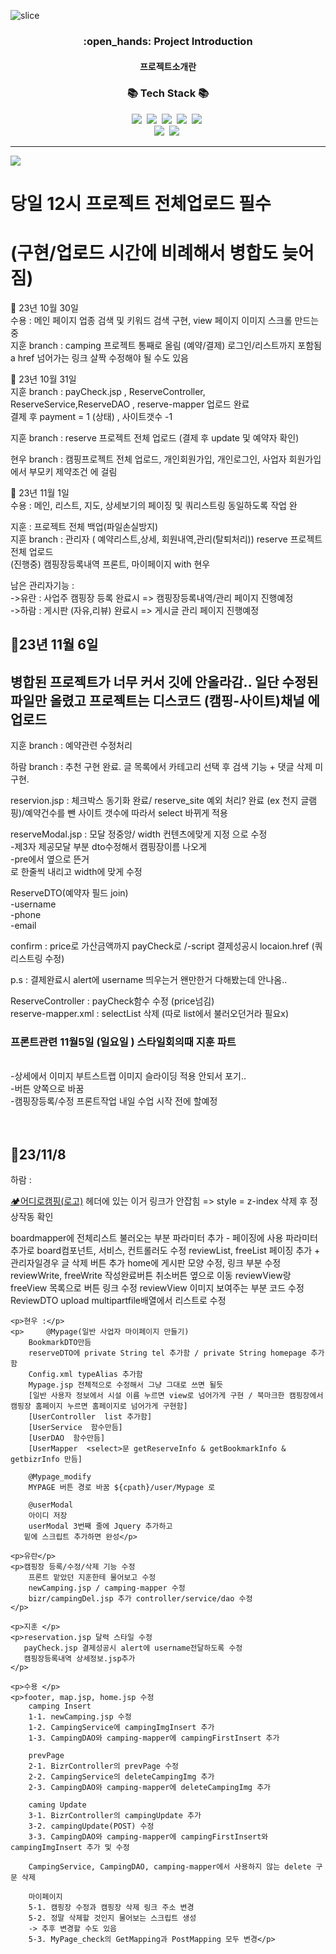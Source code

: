 ![slice](https://capsule-render.vercel.app/api?type=slice&color=auto&height=200&text=CAMPING🏕️&fontAlign=70&rotate=13&fontAlignY=25&desc=seulzzang's%20GitHub&descAlign=70.&descAlignY=44)


<div align=center>
  <h3>:open_hands: Project Introduction</h3>
  <h4>프로젝트소개란</h4>
</div>

<h3 align="center">📚 Tech Stack 📚</h3>
<p align="center">
  <img src="https://img.shields.io/badge/Eclipse-2C2255?style=flat-square&logo=eclipseide&logoColor=white"/>&nbsp 
  <img src="https://img.shields.io/badge/Oracle-F80000?style=flat-square&logo=oracle&logoColor=white"/>&nbsp
  <img src="https://img.shields.io/badge/Tomcat-F8DC75?style=flat-square&logo=apachetomcat&logoColor=white"/>&nbsp 
  <img src="https://img.shields.io/badge/VisualStudio-007ACC?style=flat-square&logo=visualstudiocode&logoColor=white"/>&nbsp 
  <img src="https://img.shields.io/badge/Bootstrap-7952B3?style=flat-square&logo=bootstrap&logoColor=white"/>&nbsp 
  <br>
  <img src="https://img.shields.io/badge/Spring-6DB33F?style=flat-square&logo=spring&logoColor=white"/>&nbsp 
  <img src="https://img.shields.io/badge/JavaScript-F7DF1E?style=flat-square&logo=javascript&logoColor=white"/>&nbsp 
</p>

<hr>

<img src="https://capsule-render.vercel.app/api?type=waving&color=auto&height=200&section=header&text=🧾기록&fontSize=90" />

<h1>당일 12시 프로젝트 전체업로드 필수 </h1>
<h1>(구현/업로드 시간에 비례해서 병합도 늦어짐)</h1>  

📌 23년 10월 30일 <br>
수용 : 메인 페이지 업종 검색 및 키워드 검색 구현, view 페이지 이미지 스크롤 만드는 중<br>
지훈 branch : camping 프로젝트 통째로 올림 (예약/결제)  로그인/리스트까지 포함됨   a href 넘어가는 링크 살짝 수정해야 될 수도 있음<br>

📌 23년 10월 31일 <br>
지훈 branch : payCheck.jsp , ReserveController, ReserveService,ReserveDAO , reserve-mapper 업로드 완료 <br>
결제 후  payment = 1 (상태) , 사이트갯수 -1 <br>

지훈 branch : reserve 프로젝트 전체 업로드 (결제 후 update 및 예약자 확인)<br>

현우 branch : 캠핑프로젝트 전체 업로드, 개인회원가입, 개인로그인, 사업자 회원가입에서 부모키 제약조건 에 걸림<br>

📌 23년 11월 1일 <br>
수용 : 메인, 리스트, 지도, 상세보기의 페이징 및 쿼리스트링 동일하도록 작업 완<br>

지훈 : 프로젝트 전체 백업(파일손실방지)<br>
지훈 branch : 관리자 ( 예약리스트,상세, 회원내역,관리(탈퇴처리))  reserve 프로젝트 전체 업로드 <br>
(진행중) 캠핑장등록내역 프론트, 마이페이지 with 현우<br>

남은 관리자기능 : <br>
->유란 : 사업주 캠핑장 등록 완료시 => 캠핑장등록내역/관리 페이지 진행예정 <br>
->하람 : 게시판 (자유,리뷰) 완료시 => 게시글 관리 페이지 진행예정<br>




<h2>📌23년 11월 6일 </h2>
<h2>병합된 프로젝트가 너무 커서 깃에 안올라감.. 일단 수정된 파일만 올렸고 프로젝트는 디스코드 (캠핑-사이트)채널 에 업로드 </h2>
지훈 branch : 예약관련 수정처리<br>

하람 branch : 추천 구현 완료. 글 목록에서 카테고리 선택 후 검색 기능 + 댓글 삭제 미구현.

reservion.jsp : 체크박스 동기화 완료/ reserve_site 예외 처리? 완료 (ex 천지 글램핑)/예약건수를 뺀 사이트 갯수에 따라서 select 바뀌게 적용<br>

reserveModal.jsp : 모달 정중앙/ width 컨텐츠에맞게 지정 으로 수정<br>
-제3자 제공모달 부분  dto수정해서 캠핑장이름 나오게 <br>
-pre에서 옆으로 뜬거 <br>로 한줄씩 내리고 width에 맞게 수정  <br>

ReserveDTO(예약자 필드 join) <br>
-username<br>
-phone<br>
-email <br>

confirm : price로 가산금액까지 payCheck로 /-script 결제성공시 locaion.href (쿼리스트링 수정) <br>

p.s  : 결제완료시 alert에 username 띄우는거 왠만한거 다해봤는데  안나옴.. <br>

				
ReserveController : payCheck함수 수정 (price넘김) <br>
reserve-mapper.xml : selectList 삭제 (따로 list에서 불러오던거라 필요x) <br>

<h3>프론트관련  11월5일 (일요일 ) 스타일회의때  지훈 파트</h3>  <br>
-상세에서 이미지 부트스트랩 이미지 슬라이딩 적용 안되서 포기.. <br> 
-버튼 양쪽으로 바꿈 <br> 
-캠핑장등록/수정 프론트작업 내일 수업 시작 전에 할예정 <br>
<br>
<br>


 <h2>📌23/11/8</h2>
    <p>하람 :</p>
    <p><a href="${cpath }/">🏕️어디로캠핑(로고)</a>
        헤더에 있는 이거 링크가 안잡힘 => style = z-index 삭제 후 정상작동 확인</p>
    <p>boardmapper에 전체리스트 불러오는 부분 파라미터 추가 - 페이징에 사용
        파라미터 추가로 board컴포넌트, 서비스, 컨트롤러도 수정
        reviewList, freeList 페이징 추가 + 관리자일경우 글 삭제 버튼 추가
        home에 게시판 모양 수정, 링크 부분 수정
        reviewWrite, freeWrite 작성완료버튼 취소버튼 옆으로 이동
        reviewView랑 freeView 목록으로 버튼 링크 수정
        reviewView 이미지 보여주는 부분 코드 수정
        ReviewDTO upload multipartfile배열에서 리스트로 수정 
    </p>

    <p>현우 :</p>
    <p>     @Mypage(일반 사업자 마이페이지 만들기)
        BookmarkDTO만듬
        reserveDTO에 private String tel 추가함 / private String homepage 추가함
        Config.xml typeAlias 추가함
        Mypage.jsp 전체적으로 수정해서 그냥 그대로 쓰면 될듯
        [일반 사용자 정보에서 시설 이름 누르면 view로 넘어가게 구현 / 북마크한 캠핑장에서 캠핑장 홈페이지 누르면 홈페이지로 넘어가게 구현함]
        [UserController  list 추가함]
        [UserService  함수만듬]
        [UserDAO  함수만듬]
        [UserMapper  <select>문 getReserveInfo & getBookmarkInfo & getbizrInfo 만듬]
   
        @Mypage_modify
        MYPAGE 버튼 경로 바꿈 ${cpath}/user/Mypage 로
   
        @userModal
        아이디 저장
        userModal 3번째 줄에 Jquery 추가하고
       밑에 스크립트 추가하면 완성</p>

    <p>유란</p>
    <p>캠핑장 등록/수정/삭제 기능 수정 
        프론트 맡았던 지훈한테 물어보고 수정 
        newCamping.jsp / camping-mapper 수정 
        bizr/campingDel.jsp 추가 controller/service/dao 수정
    </p>
    
    <p>지훈 </p>
    <p>reservation.jsp 달력 스타일 수정   
       payCheck.jsp 결제성공시 alert에 username전달하도록 수정
       캠핑장등록내역 상세정보.jsp추가 
    </p>

    <p>수용 </p>
    <p>footer, map.jsp, home.jsp 수정
        camping Insert
        1-1. newCamping.jsp 수정
        1-2. CampingService에 campingImgInsert 추가
        1-3. CampingDAO와 camping-mapper에 campingFirstInsert 추가
        
        prevPage
        2-1. BizrController의 prevPage 수정
        2-2. CampingService의 deleteCampingImg 추가
        2-3. CampingDAO와 camping-mapper에 deleteCampingImg 추가
        
        caming Update
        3-1. BizrController의 campingUpdate 추가
        3-2. campingUpdate(POST) 수정
        3-3. CampingDAO와 camping-mapper에 campingFirstInsert와 campingImgInsert 추가 및 수정
        
        CampingService, CampingDAO, camping-mapper에서 사용하지 않는 delete 구문 삭제
        
        마이페이지
        5-1. 캠핑장 수정과 캠핑장 삭제 링크 주소 변경
        5-2. 정말 삭제할 것인지 물어보는 스크립트 생성
        -> 추후 변경할 수도 있음
        5-3. MyPage_check의 GetMapping과 PostMapping 모두 변경</p>



 
